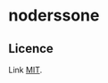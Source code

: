 # noderssone


## Licence

Link <a href="https://opensource.org/licenses/MIT">MIT</a>.


<br /><br />

<!--
<a href="https://heroku.com/deploy?template=https://github.com/rexlogic/noderssone">
  <img src="https://www.herokucdn.com/deploy/button.svg" alt="Deploy">
</a>
-->


